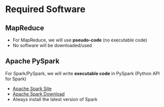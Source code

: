 # Required Software

## MapReduce

* For MapReduce, we will use **pseudo-code** (no executable code)
* No software will be downloaded/used


## Apache PySpark

For Spark/PySpark, we will write **executable code** in PySpark (Python API for Spark)

* [Apache Spark Site](http://spark.apache.org/)
* [Apache Spark Download](http://spark.apache.org/downloads.html) 
* Always install the latest version of Spark
